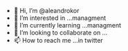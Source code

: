 - 👋 Hi, I’m @aleandrokor
- 👀 I’m interested in ...managment
- 🌱 I’m currently learning ...managment
- 💞️ I’m looking to collaborate on ...
- 📫 How to reach me ...in twitter

<!---
aleandrokor/aleandrokor is a ✨ special ✨ repository because its `README.md` (this file) appears on your GitHub profile.
You can click the Preview link to take a look at your changes.
--->
